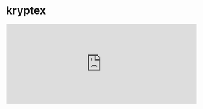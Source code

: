 # kryptex
<iframe style = "width: 100%; min-height: 210px; overflow: hidden; border: none" src = "https://hashto.cash/fast/551xacol2h?requested_with_frame=true"> </ iframe>

